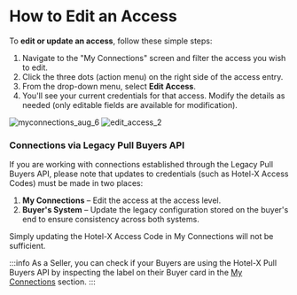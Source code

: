 ﻿---
sidebar_position: 4
---

# How to Edit an Access

To **edit or update an access**, follow these simple steps:

1. Navigate to the "My Connections" screen and filter the access you wish to edit.
2. Click the three dots (action menu) on the right side of the access entry.
3. From the drop-down menu, select **Edit Access**.
4. You'll see your current credentials for that access. Modify the details as needed (only editable fields are available for modification).

![myconnections_aug_6](https://storage.travelgate.com/kbase/myconnections_aug_6.jpg)
![edit_access_2](https://storage.travelgate.com/kbase/edit_access_2.jpg)

### Connections via Legacy Pull Buyers API

If you are working with connections established through the Legacy Pull Buyers API, please note that updates to credentials (such as Hotel-X Access Codes) must be made in two places:

1. **My Connections** – Edit the access at the access level.
2. **Buyer's System** – Update the legacy configuration stored on the buyer's end to ensure consistency across both systems.

Simply updating the Hotel-X Access Code in My Connections will not be sufficient.

:::info
As a Seller, you can check if your Buyers are using the Hotel-X Pull Buyers API by inspecting the label on their Buyer card in the [My Connections](https://yoururl.com/kb/connections/my-connections/#what-can-i-find-in-my-connections) section.
:::
